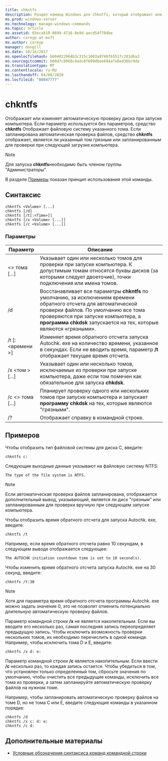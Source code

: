 ```yaml
---
title: chkntfs
description: Раздел команд Windows для chkntfs, который отображает или изменяет автоматическую проверку диска при запуске компьютера.
ms.prod: windows-server
ms.technology: manage-windows-commands
ms.topic: article
ms.assetid: 93eca810-8699-4716-8e9d-aecd54f704be
author: coreyp-at-msft
ms.author: coreyp
manager: dongill
ms.date: 10/16/2017
ms.openlocfilehash: bb04022964b3c315c1003a9746f6551fc281dba3
ms.sourcegitcommit: b00d7c8968c4adc8f699dbee694afe6ed36bc9de
ms.translationtype: MT
ms.contentlocale: ru-RU
ms.lasthandoff: 04/08/2020
ms.locfileid: "80847777"
---
```

# <a name="chkntfs"></a>chkntfs

Отображает или изменяет автоматическую проверку диска при запуске компьютера. Если параметр используется без параметров, средство **chkntfs** Отображает файловую систему указанного тома. Если запланирована автоматическая проверка файлов, средство **chkntfs** отображает, является ли указанный том грязным или запланированным для проверки при следующей загрузке компьютера.

> [!NOTE]
> Для запуска **chkntfs**необходимо быть членом группы "Администраторы".

В разделе [Примеры](#BKMK_examples) показан принцип использования этой команды.

## <a name="syntax"></a>Синтаксис

```
chkntfs <Volume> [...]
chkntfs [/d]
chkntfs [/t[:<Time>]]
chkntfs [/x <Volume> [...]]
chkntfs [/c <Volume> [...]]
```

### <a name="parameters"></a>Параметры

|Параметр|Описание|
|---------|-----------|
|\<> тома [...]|Указывает один или несколько томов для проверки при запуске компьютера. К допустимым томам относятся буквы дисков (за которыми следует двоеточие), точки подключения или имена томов.|
|/d|Восстанавливает все параметры **chkntfs** по умолчанию, за исключением времени обратного отсчета для автоматической проверки файлов. По умолчанию все тома проверяются при запуске компьютера, а **программа chkdsk** запускается на тех, которые являются «грязными».|
|/t [:\<времени >]|Изменяет время обратного отсчета запуска Autochk. exe на количество времени, указанное в секундах. Если не вводить время, параметр **/t** отображает текущее время отсчета.|
|/x \<том > [...]|Указывает один или несколько томов, исключаемых из проверки при запуске компьютера, даже если том помечен как обязательное для запуска **chkdsk**.|
|/c \<> тома [...]|Планирует проверку одного или нескольких томов при запуске компьютера и запускает **программу chkdsk** на тех, которые являются "грязными".|
|/?|Отображает справку в командной строке.|

## <a name="examples"></a><a name=BKMK_examples></a>Примеров

Чтобы отобразить тип файловой системы для диска C, введите:
```
chkntfs c:
```
Следующие выходные данные указывают на файловую систему NTFS:
```
The type of the file system is NTFS.
```

> [!NOTE]
> Если автоматическая проверка файлов запланирована, отображается дополнительный вывод, указывающий, является ли диск "грязным" или запланированным для проверки вручную при следующем запуске компьютера.

Чтобы отобразить время обратного отсчета для запуска Autochk. exe, введите:
```
chkntfs /t
```
Например, если время обратного отсчета равно 10 секундам, в следующем выводе отображается следующее:
```
The AUTOCHK initiation countdown time is set to 10 second(s).
```
Чтобы изменить время обратного отсчета запуска Autochk. exe на 30 секунд, введите:
```
chkntfs /t:30
```

> [!NOTE]
> Хотя для параметра время обратного отсчета программы Autochk. exe можно задать значение 0, это не позволит отменить потенциально длительную автоматическую проверку файлов.

Параметр командной строки **/x** не является накопительным. Если вы вводите его несколько раз, самая последняя запись переопределяет предыдущую запись. Чтобы исключить возможность проверки нескольких томов, их необходимо перечислить в одной команде. Например, чтобы исключить тома D и E, введите:
```
chkntfs /x d: e:
```
Параметр командной строки **/c** является накопительным. Если ввести **/c** несколько раз, то каждая запись остается. Чтобы убедиться в том, что установлен только определенный том, сбросьте значения по умолчанию, чтобы очистить все предыдущие команды, исключить все тома из проверки, а затем запланируйте автоматическую проверку файлов на нужном томе.

Например, чтобы запланировать автоматическую проверку файлов на томе D, но не тома C или E, введите следующие команды в указанном порядке:
```
chkntfs /d
chkntfs /x c: d: e:
chkntfs /c d:
```

## <a name="additional-references"></a>Дополнительные материалы

- [Условные обозначения синтаксиса команд командной строки](command-line-syntax-key.md)